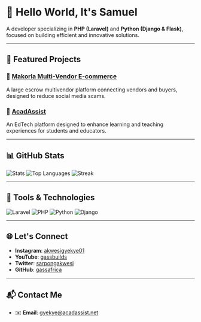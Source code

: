 # 👋 Hello World, It's Samuel

A developer specializing in **PHP (Laravel)** and **Python (Django & Flask)**, focused on building efficient and innovative solutions.

---

## 🌟 Featured Projects

### 🔗 [**Makorla Multi-Vendor E-commerce**](https://makorla.com)
A large escrow multivendor platform connecting vendors and buyers, designed to reduce social media scams.

### 📘 [**AcadAssist**](https://acadassist.net)
An EdTech platform designed to enhance learning and teaching experiences for students and educators.

---

## 📊 GitHub Stats

![Stats](https://github-readme-stats.vercel.app/api?username=gassafrica&show_icons=true&theme=radical)
![Top Languages](https://github-readme-stats.vercel.app/api/top-langs/?username=gassafrica&layout=compact&theme=radical)
![Streak](https://github-readme-streak-stats.herokuapp.com/?user=gassafrica&theme=radical)

---

## 🔧 Tools & Technologies

![Laravel](https://img.shields.io/badge/-Laravel-FF2D20?logo=laravel&logoColor=white&style=for-the-badge)
![PHP](https://img.shields.io/badge/-PHP-777BB4?logo=php&logoColor=white&style=for-the-badge)
![Python](https://img.shields.io/badge/-Python-3776AB?logo=python&logoColor=white&style=for-the-badge)
![Django](https://img.shields.io/badge/-Django-092E20?logo=django&logoColor=white&style=for-the-badge)

---

## 🌐 Let's Connect

- **Instagram**: [akwesigyekye01](https://instagram.com/akwesigyekye01)
- **YouTube**: [gassbuilds](https://youtube.com/@gassbuilds)
- **Twitter**: [sarpongakwesi](https://twitter.com/sarpongakwesi)
- **GitHub**: [gassafrica](https://github.com/gassafrica)

---

## 📬 Contact Me

- ✉️ **Email**: [gyekye@acadassist.net](mailto:gyekye@acadassist.net)

